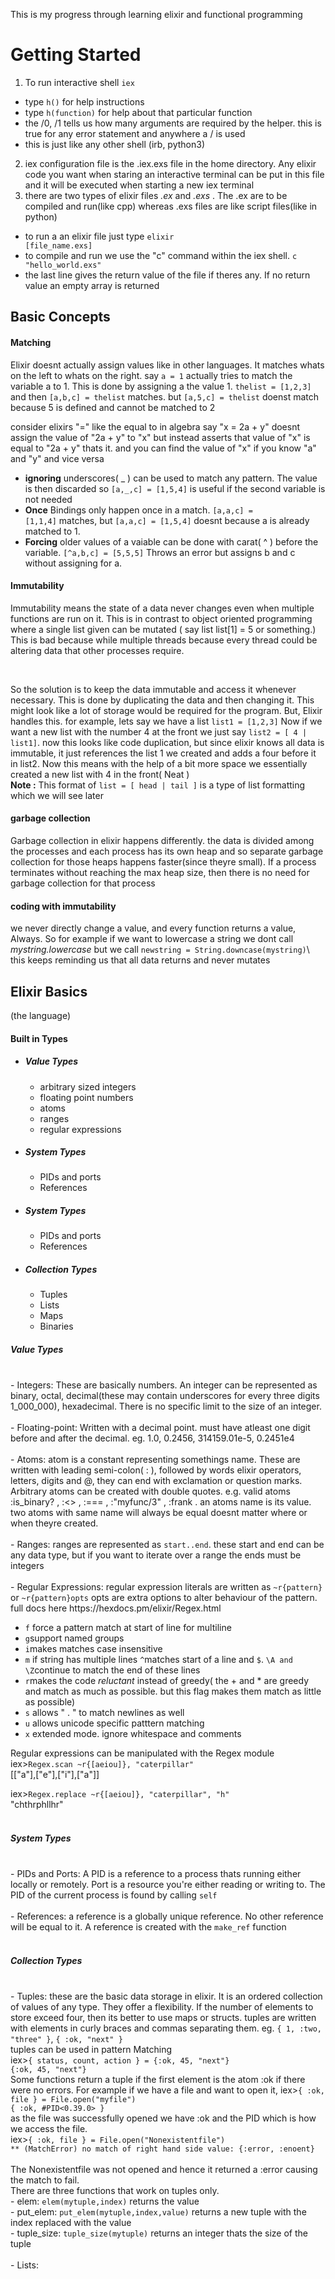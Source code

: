 This is my progress through learning elixir and functional programming



<h1>Getting Started</h1>

1. To run interactive shell <code>iex</code>
 - type <code>h()</code> for help instructions
 - type <code>h(function)</code> for help about that particular function
 - the /0, /1 tells us how many arguments are required by the helper. this is true for any error statement and anywhere a / is used
 - this is just like any other shell (irb, python3)
2. iex configuration file is the .iex.exs file in the home directory. Any elixir code you want when staring an interactive terminal can be put in this file and it will be executed when starting a new iex terminal
3. there are two types of elixir files _.ex_ and _.exs_ . The .ex are to be compiled and run(like cpp) whereas .exs files are like script files(like in python)
 - to run a an elixir file just type <code>elixir [file_name.exs]</code>
 - to compile and run we use the "c" command within the iex shell. <code>c "hello_world.exs"</code>
 - the last line gives the return value of the file if theres any. If no return value an empty array is returned


<h2>Basic Concepts</h2>

<h4>Matching</h4>
<p>Elixir doesnt actually assign values like in other languages. It matches whats on the left to whats on the right. say <code>a = 1</code> actually tries to match the variable a to 1. This is done by assigning a the value 1.
<code>thelist = [1,2,3]</code> and then <code>[a,b,c] = thelist</code> matches. but <code>[a,5,c] = thelist</code> doenst match because 5 is defined and cannot be matched to 2</p>


<p>consider elixirs "=" like the equal to in algebra say "x = 2a + y" doesnt assign the value of "2a + y" to "x" but instead asserts that value of "x" is equal to "2a + y" thats it. and you can find the value of "x" if you know "a" and "y" and vice versa</p>

- <b>ignoring</b>  underscores( _ ) can be used to match any pattern. The value is then discarded so <code>[a,_,c] = [1,5,4]</code> is useful if the second variable is not needed
- <b>Once</b> Bindings only happen once in a match. <code>[a,a,c] = [1,1,4]</code> matches, but <code>[a,a,c] = [1,5,4]</code> doesnt because a is already matched to 1.
- <b>Forcing</b>  older values of a vaiable can be done with  carat( ^ ) before the variable. <code>[^a,b,c] = [5,5,5]</code> Throws an error but assigns b and c without assigning for a.

<h4>Immutability</h4>
<p>Immutability means the state of a data never changes even when multiple functions are run on it. This is in contrast to object oriented programming where a single list given can be mutated ( say list list[1] = 5 or something.) This is bad because while multiple threads because every thread could be altering data that other processes require.</p>
<br>
<p>So the solution is to keep the data immutable and access it whenever necessary. This is done by duplicating the data and then changing it. This might look like a lot of storage would be required for the program. But, Elixir handles this. for example, lets say we have a list <code>list1 = [1,2,3]</code> Now if we want a new list with the number 4 at the front we just say <code>list2 = [ 4 | list1]</code>. now this looks like code duplication, but since elixir knows all data is immutable, it just references the list 1 we created and adds a four before it in list2. Now this means with the help of a bit more space we essentially created a new list with 4 in the front( Neat )   <br><b>Note :</b> This format of <code>list = [ head | tail ]</code> is a type of list formatting which we will see later</p>

<h4>garbage collection</h4>
<p> Garbage collection in elixir happens differently. the data is divided among the processes and each process has its own heap and so separate garbage collection for those heaps happens faster(since theyre small). If a process terminates without reaching the max heap size, then there is no need for garbage collection for that process</p>


<h4>coding with immutability</h4>
<p>we never directly change a value, and every function returns a value, Always. So for example if we want to lowercase a string we dont call <i>mystring.lowercase</i> but we call <code>newstring = String.downcase(mystring)</code>\ this keeps reminding us that all data returns and never mutates</p>


<h2>Elixir Basics</h2><p>(the language)</p>
<h4>Built in Types</h4>
  <ul>
    <li><h5>Value Types</h5></li>
      <ul>
        <li>arbitrary sized integers</li>
        <li>floating point numbers</li>
        <li>atoms</li>
        <li>ranges</li>
        <li>regular expressions</li>
      </ul>
    <li><h5>System Types</h5></li>
      <ul>
        <li>PIDs and ports</li>
        <li>References</li>
      </ul>
    <li><h5>System Types</h5></li>
      <ul>
        <li>PIDs and ports</li>
        <li>References</li>
      </ul>
    <li><h5>Collection Types</h5></li>
      <ul>
        <li>Tuples</li>
        <li>Lists</li>
        <li>Maps</li>
        <li>Binaries</li>
      </ul>
  </ul>

<h5>Value Types</h5>
<br>
 - Integers: These are basically numbers. An integer can be represented as binary, octal, decimal(these may contain underscores for every three digits 1_000_000), hexadecimal. There is no specific limit to the size of an integer.<br><br>
 - Floating-point: Written with a decimal point. must have atleast one digit before and after the decimal. eg. 1.0, 0.2456, 314159.01e-5, 0.2451e4<br><br>
 - Atoms: atom is a constant representing somethings name. These are written with leading semi-colon( : ), followed by words elixir operators, letters, digits and @, they can end with exclamation or question marks. Arbitrary atoms can be created with double quotes. e.g. valid atoms  :is_binary? , :<> , :=== , :"myfunc/3" , :frank . an atoms name is its value. two atoms with same name will always be equal doesnt matter where or when theyre created.<br><br>
 - Ranges: ranges are represented as <code>start..end</code>. these start and end can be any data type, but if you want to iterate over a range the ends must be integers<br><br>
 - Regular Expressions: regular expression literals are written as <code>~r{pattern}</code> or <code>~r{pattern}opts</code> opts are extra options to alter behaviour of the pattern. full docs here <a>https://hexdocs.pm/elixir/Regex.html</a>
 <ul>
  <li><code>f</code> force a pattern match at start of line for multiline</li>
  <li><code>g</code>support named groups</li>
  <li><code>i</code>makes matches case insensitive</li>
  <li><code>m</code> if string has multiple lines <code>^</code>matches start of a line and <code>$</code>. <code>\A and \Z</code>continue to match the end of these lines</li>
  <li><code>r</code>makes the code <i>reluctant</i> instead of greedy( the + and * are greedy and match as much as possible. but this flag makes them match as little as possible) </li>
  <li><code>s</code> allows " . " to match newlines as well</li>
  <li><code>u</code> allows unicode specific patttern matching</li>
  <li><code>x</code> extended mode. ignore whitespace and comments</li>
 </ul>

 Regular expressions can be manipulated with the Regex module<br>
 iex><code>Regex.scan ~r{[aeiou]}, "caterpillar"</code><br>
 [["a"],["e"],["i"],["a"]]<br>

 iex><code>Regex.replace ~r{[aeiou]}, "caterpillar", "h"</code><br>
 "chthrphllhr"
<br>
<br>
<h5>System Types</h5>
<br>
- PIDs and Ports: A PID is a reference to a process thats running either locally or remotely. Port is  a resource you're either reading or writing to. The PID of the current process is found by calling <code>self</code><br><br>
- References: a reference is a globally unique reference. No other reference will be equal to it. A reference is created with the <code>make_ref</code> function
<br>
<br>
<h5>Collection Types</h5>
<br>
- Tuples: these are the basic data storage in elixir. It is an ordered collection of values of any type. They offer a flexibility. If the number of elements to store exceed four, then its better to use maps or structs. tuples are written with elements in curly braces and commas separating them. eg.   <code>{ 1, :two, "three" }</code>, <code>{ :ok, "next" }</code><br>
tuples can be used in pattern Matching<br>
iex><code>{ status, count, action } = {:ok, 45, "next"}</code><br>
<code>{:ok, 45, "next"}</code><br>
Some functions return a tuple if the first element is the atom :ok if there were no errors. For example if we have a file and want to open it,
iex><code>{ :ok, file } = File.open("myfile")</code><br>
<code>{ :ok, #PID<0.39.0> }</code><br>
as the file was successfully opened we have :ok and the PID which is how we access the file.<br>
iex><code>{ :ok, file } = File.open("Nonexistentfile")</code><br>
<code>** (MatchError) no match of right hand side value: {:error, :enoent}
</code><br>
The Nonexistentfile was not opened and hence it returned a :error causing the match to fail.<br>
There are three functions that work on tuples only.<br>
- elem: <code>elem(mytuple,index)</code> returns the value<br>
- put_elem: <code>put_elem(mytuple,index,value)</code> returns a new tuple with the index replaced with the value<br>
- tuple_size: <code>tuple_size(mytuple)</code> returns an integer thats the size of the tuple


<br>
<br>
- Lists:


<!--  -->
